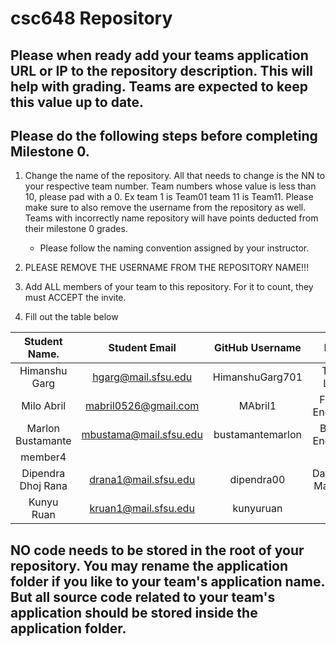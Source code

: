 # csc648 Repository

## Please when ready add your teams application URL or IP to the repository description. This will help with grading. Teams are expected to keep this value up to date.

## Please do the following steps before completing Milestone 0.
1. Change the name of the repository. All that needs to change is the NN to your respective team number. Team numbers whose value is less than 10, please pad with a 0. Ex team 1 is Team01 team 11 is Team11. Please make sure to also remove the username from the repository as well. Teams with incorrectly name repository will have points deducted from their milestone 0 grades.
      - Please follow the naming convention assigned by your instructor.

1. PLEASE REMOVE THE USERNAME FROM THE REPOSITORY NAME!!!

2. Add ALL members of your team to this repository. For it to count, they must ACCEPT the invite.

3. Fill out the table below


| Student Name.           | Student Email        | GitHub Username | Role             |
|    :---:                |     :---:            |     :---:       |   :---:          |
| Himanshu Garg           | hgarg@mail.sfsu.edu  | HimanshuGarg701 | Team Lead        |
| Milo Abril              |  mabril0526@gmail.com|     MAbril1     | Front-End Lead   |
| Marlon Bustamante       |mbustama@mail.sfsu.edu|bustamantemarlon | Back-End Lead    |
| member4                 |                      |                 |                  |
| Dipendra Dhoj Rana      | drana1@mail.sfsu.edu | dipendra00      | Database Manager |
| Kunyu Ruan              | kruan1@mail.sfsu.edu | kunyuruan       |                  |

## NO code needs to be stored in the root of your repository. You may rename the application folder if you like to your team's application name. But all source code related to your team's application should be stored inside the application folder.
